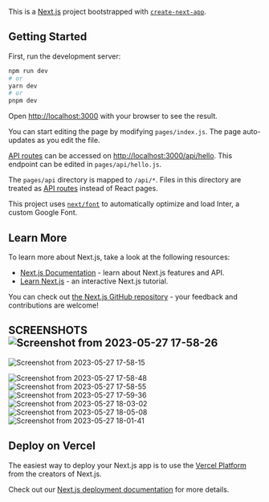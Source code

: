 This is a [Next.js](https://nextjs.org/) project bootstrapped with [`create-next-app`](https://github.com/vercel/next.js/tree/canary/packages/create-next-app).

## Getting Started

First, run the development server:

```bash
npm run dev
# or
yarn dev
# or
pnpm dev
```

Open [http://localhost:3000](http://localhost:3000) with your browser to see the result.

You can start editing the page by modifying `pages/index.js`. The page auto-updates as you edit the file.

[API routes](https://nextjs.org/docs/api-routes/introduction) can be accessed on [http://localhost:3000/api/hello](http://localhost:3000/api/hello). This endpoint can be edited in `pages/api/hello.js`.

The `pages/api` directory is mapped to `/api/*`. Files in this directory are treated as [API routes](https://nextjs.org/docs/api-routes/introduction) instead of React pages.

This project uses [`next/font`](https://nextjs.org/docs/basic-features/font-optimization) to automatically optimize and load Inter, a custom Google Font.

## Learn More

To learn more about Next.js, take a look at the following resources:

- [Next.js Documentation](https://nextjs.org/docs) - learn about Next.js features and API.
- [Learn Next.js](https://nextjs.org/learn) - an interactive Next.js tutorial.

You can check out [the Next.js GitHub repository](https://github.com/vercel/next.js/) - your feedback and contributions are welcome!

## SCREENSHOTS ![Screenshot from 2023-05-27 17-58-26](https://github.com/hrishi333/shoe-mart-frontend/assets/59025986/5108ae67-2db7-4abb-83dc-321455e97977)

![Screenshot from 2023-05-27 17-58-15](https://github.com/hrishi333/shoe-mart-frontend/assets/59025986/18a9f2d4-97bc-4186-961b-cbf757d5f5c0)

![Screenshot from 2023-05-27 17-58-48](https://github.com/hrishi333/shoe-mart-frontend/assets/59025986/d38cdd25-6eb8-4720-b1b6-51788c8425c2)
![Screenshot from 2023-05-27 17-58-55](https://github.com/hrishi333/shoe-mart-frontend/assets/59025986/dde8785a-2fa5-41b7-a064-2259ee3e6726)
![Screenshot from 2023-05-27 17-59-36](https://github.com/hrishi333/shoe-mart-frontend/assets/59025986/92092015-4354-4012-9c36-0b4fd93354e1)
![Screenshot from 2023-05-27 18-03-02](https://github.com/hrishi333/shoe-mart-frontend/assets/59025986/a56b4e77-e440-4b7a-9a72-854500e58e7b)
![Screenshot from 2023-05-27 18-05-08](https://github.com/hrishi333/shoe-mart-frontend/assets/59025986/99733bcd-aa39-42b8-bf66-7a306f145e0a)
![Screenshot from 2023-05-27 18-01-41](https://github.com/hrishi333/shoe-mart-frontend/assets/59025986/633d1d0d-a16e-4ba9-afee-c651dff92aa9)



## Deploy on Vercel

The easiest way to deploy your Next.js app is to use the [Vercel Platform](https://vercel.com/new?utm_medium=default-template&filter=next.js&utm_source=create-next-app&utm_campaign=create-next-app-readme) from the creators of Next.js.

Check out our [Next.js deployment documentation](https://nextjs.org/docs/deployment) for more details.
